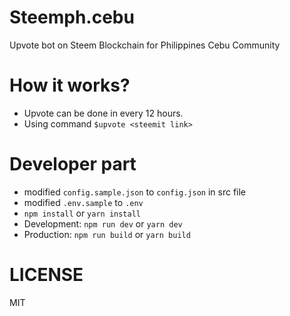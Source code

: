 # Steemph.cebu

Upvote bot on Steem Blockchain for Philippines Cebu Community

# How it works?

* Upvote can be done in every 12 hours.
* Using command `$upvote <steemit link>`

# Developer part

* modified `config.sample.json` to `config.json` in src file
* modified `.env.sample` to `.env`
* `npm install` or `yarn install`
* Development: `npm run dev` or `yarn dev`
* Production: `npm run build` or `yarn build`

# LICENSE

MIT
